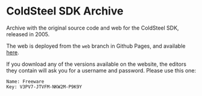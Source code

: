 # ColdSteel SDK Archive

Archive with the original source code and web for the ColdSteel SDK, released in 2005.

The web is deployed from the `web` branch in Github Pages, and available [here](https://javicervera.github.io/coldsteel-archive/).

If you download any of the versions available on the website, the editors they contain will ask you for a username and password. Please use this one:

```
Name: Freeware
Key: V3PV7-JTVFM-NKW2M-P9K9Y
```
